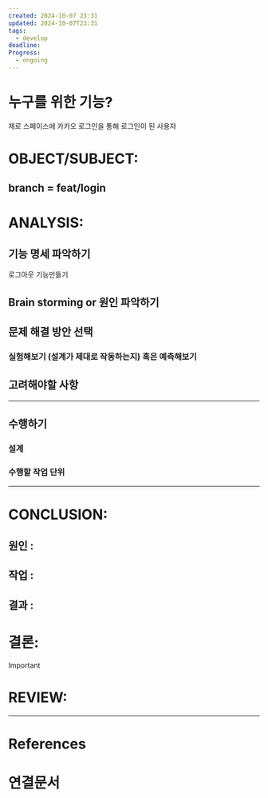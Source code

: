```yaml
---
created: 2024-10-07 23:31
updated: 2024-10-07T23:31
tags:
  - develop
deadline: 
Progress:
  - ongoing
---
```

# 누구를 위한 기능?
제로 스페이스에 카카오 로그인을 통해  로그인이 된 사용자
# OBJECT/SUBJECT:
## branch = feat/login

# ANALYSIS:
## 기능 명세 파악하기
로그아웃 기능만들기
## Brain storming or 원인 파악하기




## 문제 해결 방안 선택
### 실험해보기 (설계가 제대로 작동하는지) 혹은 예측해보기


## 고려해야할 사항


---
## 수행하기
### 설계

### 수행할 작업 단위

---
# CONCLUSION:

## 원인 :

## 작업 :

## 결과 :

# 결론:
>[!important]

# REVIEW:

---
# References

# 연결문서